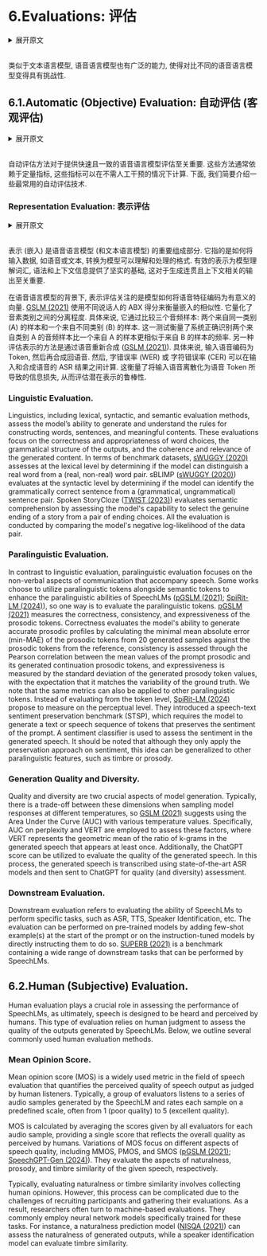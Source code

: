 # 6.Evaluations: 评估

<details>
<summary>展开原文</summary>

Similar to TextLMs, SpeechLMs have a wide range of capabilities, making it challenging to compare different SpeechLMs.
Consequently, it's essential to evaluate SpeechLMs from various perspectives to determine their effectiveness.
In this section, we review the commonly used methods and benchmarks for evaluating SpeechLMs.
We categorize these evaluation methods into automatic and human assessments, each containing distinct evaluation aspects.

</details>
<br>

类似于文本语言模型, 语音语言模型也有广泛的能力, 使得对比不同的语音语言模型变得具有挑战性.

## 6.1.Automatic (Objective) Evaluation: 自动评估 (客观评估)

<details>
<summary>展开原文</summary>

Automatic evaluation methods are essential for providing quick and consistent assessments of SpeechLMs.
These methods typically rely on quantitative metrics that can be computed without human intervention.
Below, we outline some of the most commonly used automatic evaluation techniques.

</details>
<br>

自动评估方法对于提供快速且一致的语音语言模型评估至关重要.
这些方法通常依赖于定量指标, 这些指标可以在不需人工干预的情况下计算.
下面, 我们简要介绍一些最常用的自动评估技术.

### Representation Evaluation: 表示评估

<details>
<summary>展开原文</summary>

Representation (embedding) is a crucial component in SpeechLMs (and TextLMs).
It refers to how input data, such as speech or text, is transformed into a format that the model can understand and process.
Effective representation lays a solid foundation for models to understand lexical, syntax, and contextual information, which are vital for generating coherent and contextually relevant outputs.

In the context of SpeechLMs, representation evaluation focuses on how well the model encodes speech features into meaningful vectors.
[GSLM (2021)](../../Models/Speech_LLM/2021.02.01_GSLM.md) uses between-speaker ABX score to measure the embedding similarity.
It quantifies how well-separated the phonetic categories are.
Specifically, It works by comparing three sound samples: two from the same category (A) and one from a different category (B).
The test measures how often the system correctly identifies that two sounds from category A are more similar to each other than one sound from A is to a sound from B.
Another way of evaluating representations is through speech resynthesis ([GSLM (2021)](../../Models/Speech_LLM/2021.02.01_GSLM.md)).
Specifically, an input speech is encoded into tokens and then synthesized back to speech.
Then, word error rate (WER) or character error rate (CER) can be computed on the ASR results of the input and resynthesized speech.
This measures the information loss caused by discretizing the input speech into speech tokens, thereby evaluating the robustness of the latent representations.

</details>
<br>

表示 (嵌入) 是语音语言模型 (和文本语言模型) 的重要组成部分.
它指的是如何将输入数据, 如语音或文本, 转换为模型可以理解和处理的格式.
有效的表示为模型理解词汇, 语法和上下文信息提供了坚实的基础, 这对于生成连贯且上下文相关的输出至关重要.

在语音语言模型的背景下, 表示评估关注的是模型如何将语音特征编码为有意义的向量.
[GSLM (2021)](../../Models/Speech_LLM/2021.02.01_GSLM.md) 使用不同说话人的 ABX 得分来衡量嵌入的相似性.
它量化了音素类别之间的分离程度.
具体来说, 它通过比较三个音频样本: 两个来自同一类别 (A) 的样本和一个来自不同类别 (B) 的样本.
这一测试衡量了系统正确识别两个来自类别 A 的音频样本比一个来自 A 的样本更相似于来自 B 的样本的频率.
另一种评估表示的方法是通过语音重新合成 ([GSLM (2021)](../../Models/Speech_LLM/2021.02.01_GSLM.md)).
具体来说, 输入语音编码为 Token, 然后再合成回语音.
然后, 字错误率 (WER) 或 字符错误率 (CER) 可以在输入和合成语音的 ASR 结果之间计算.
这衡量了将输入语音离散化为语音 Token 所导致的信息损失, 从而评估潜在表示的鲁棒性.

### Linguistic Evaluation.

Linguistics, including lexical, syntactic, and semantic evaluation methods, assess the model’s ability to generate and understand the rules for constructing words, sentences, and meaningful contents.
These evaluations focus on the correctness and appropriateness of word choices, the grammatical structure of the outputs, and the coherence and relevance of the generated content.
In terms of benchmark datasets, [sWUGGY (2020)](../../Evaluations/2020.11.23_sWUGGY.md) assesses at the lexical level by determining if the model can distinguish a real word from a (real, non-real) word pair.
sBLIMP ([sWUGGY (2020)](../../Evaluations/2020.11.23_sWUGGY.md)) evaluates at the syntactic level by determining if the model can identify the grammatically correct sentence from a (grammatical, ungrammatical) sentence pair.
Spoken StoryCloze ([TWIST (2023)](../../Models/Speech_LLM/2023.05.22_TWIST.md)) evaluates semantic comprehension by assessing the model's capability to select the genuine ending of a story from a pair of ending choices.
All the evaluation is conducted by comparing the model's negative log-likelihood of the data pair.

### Paralinguistic Evaluation.

In contrast to linguistic evaluation, paralinguistic evaluation focuses on the non-verbal aspects of communication that accompany speech.
Some works choose to utilize paralinguistic tokens alongside semantic tokens to enhance the paralinguistic abilities of SpeechLMs ([pGSLM (2021)](../../Models/Speech_LLM/2021.09.07_pGSLM.md); [SpiRit-LM (2024)](../../Models/Speech_LLM/2024.02.08_SpiRit-LM.md)), so one way is to evaluate the paralinguistic tokens.
[pGSLM (2021)](../../Models/Speech_LLM/2021.09.07_pGSLM.md) measures the correctness, consistency, and expressiveness of the prosodic tokens.
Correctness evaluates the model's ability to generate accurate prosodic profiles by calculating the minimal mean absolute error (min-MAE) of the prosodic tokens from 20 generated samples against the prosodic tokens from the reference, consistency is assessed through the Pearson correlation between the mean values of the prompt prosodic and its generated continuation prosodic tokens, and expressiveness is measured by the standard deviation of the generated prosody token values, with the expectation that it matches the variability of the ground truth.
We note that the same metrics can also be applied to other paralinguistic tokens.
Instead of evaluating from the token level, [SpiRit-LM (2024)](../../Models/Speech_LLM/2024.02.08_SpiRit-LM.md) propose to measure on the perceptual level.
They introduced a speech-text sentiment preservation benchmark (STSP), which requires the model to generate a text or speech sequence of tokens that preserves the sentiment of the prompt.
A sentiment classifier is used to assess the sentiment in the generated speech.
It should be noted that although they only apply the preservation approach on sentiment, this idea can be generalized to other paralinguistic features, such as timbre or prosody.

### Generation Quality and Diversity.

Quality and diversity are two crucial aspects of model generation.
Typically, there is a trade-off between these dimensions when sampling model responses at different temperatures, so [GSLM (2021)](../../Models/Speech_LLM/2021.02.01_GSLM.md) suggests using the Area Under the Curve (AUC) with various temperature values.
Specifically, AUC on perplexity and VERT are employed to assess these factors, where VERT represents the geometric mean of the ratio of k-grams in the generated speech that appears at least once.
Additionally, the ChatGPT score can be utilized to evaluate the quality of the generated speech.
In this process, the generated speech is transcribed using state-of-the-art ASR models and then sent to ChatGPT for quality (and diversity) assessment.

### Downstream Evaluation.

Downstream evaluation refers to evaluating the ability of SpeechLMs to perform specific tasks, such as ASR, TTS, Speaker Identification, etc.
The evaluation can be performed on pre-trained models by adding few-shot example(s) at the start of the prompt or on the instruction-tuned models by directly instructing them to do so.
[SUPERB (2021)](../../Evaluations/2021.05.03_SUPERB.md) is a benchmark containing a wide range of downstream tasks that can be performed by SpeechLMs.

## 6.2.Human (Subjective) Evaluation.

Human evaluation plays a crucial role in assessing the performance of SpeechLMs, as ultimately, speech is designed to be heard and perceived by humans.
This type of evaluation relies on human judgment to assess the quality of the outputs generated by SpeechLMs.
Below, we outline several commonly used human evaluation methods.

### Mean Opinion Score.

Mean opinion score (MOS) is a widely used metric in the field of speech evaluation that quantifies the perceived quality of speech output as judged by human listeners.
Typically, a group of evaluators listens to a series of audio samples generated by the SpeechLM and rates each sample on a predefined scale, often from 1 (poor quality) to 5 (excellent quality).

MOS is calculated by averaging the scores given by all evaluators for each audio sample, providing a single score that reflects the overall quality as perceived by humans.
Variations of MOS focus on different aspects of speech quality, including MMOS, PMOS, and SMOS ([pGSLM (2021)](../../Models/Speech_LLM/2021.09.07_pGSLM.md); [SpeechGPT-Gen (2024)](../../Models/Speech_LLM/2024.01.24_SpeechGPT-Gen.md)).
They evaluate the aspects of naturalness, prosody, and timbre similarity of the given speech, respectively.

Typically, evaluating naturalness or timbre similarity involves collecting human opinions.
However, this process can be complicated due to the challenges of recruiting participants and gathering their evaluations.
As a result, researchers often turn to machine-based evaluations.
They commonly employ neural network models specifically trained for these tasks.
For instance, a naturalness prediction model ([NISQA (2021)](../../Evaluations/2021.04.19_NISQA.md)) can assess the naturalness of generated outputs, while a speaker identification model can evaluate timbre similarity.

